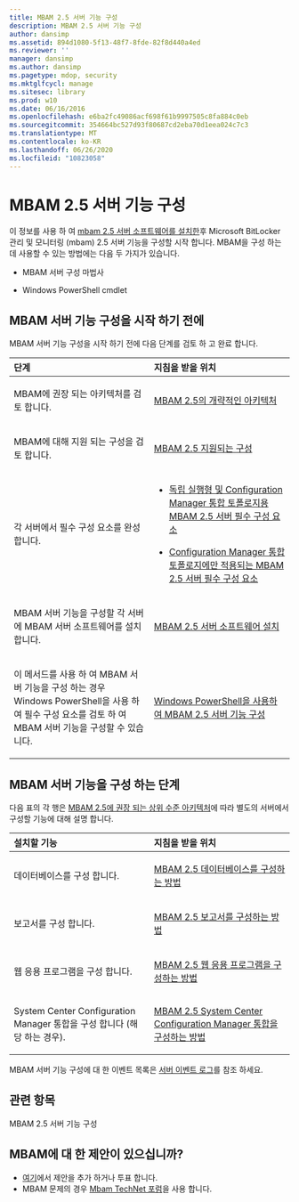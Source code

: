 ```yaml
---
title: MBAM 2.5 서버 기능 구성
description: MBAM 2.5 서버 기능 구성
author: dansimp
ms.assetid: 894d1080-5f13-48f7-8fde-82f8d440a4ed
ms.reviewer: ''
manager: dansimp
ms.author: dansimp
ms.pagetype: mdop, security
ms.mktglfcycl: manage
ms.sitesec: library
ms.prod: w10
ms.date: 06/16/2016
ms.openlocfilehash: e6ba2fc49086acf698f61b9997505c8fa884c0eb
ms.sourcegitcommit: 354664bc527d93f80687cd2eba70d1eea024c7c3
ms.translationtype: MT
ms.contentlocale: ko-KR
ms.lasthandoff: 06/26/2020
ms.locfileid: "10823058"
---
```

# MBAM 2.5 서버 기능 구성


이 정보를 사용 하 여 [mbam 2.5 서버 소프트웨어를 설치한](installing-the-mbam-25-server-software.md)후 Microsoft BitLocker 관리 및 모니터링 (mbam) 2.5 서버 기능을 구성할 시작 합니다. MBAM을 구성 하는 데 사용할 수 있는 방법에는 다음 두 가지가 있습니다.

-   MBAM 서버 구성 마법사

-   Windows PowerShell cmdlet

## MBAM 서버 기능 구성을 시작 하기 전에


MBAM 서버 기능 구성을 시작 하기 전에 다음 단계를 검토 하 고 완료 합니다.

<table>
<colgroup>
<col width="50%" />
<col width="50%" />
</colgroup>
<thead>
<tr class="header">
<th align="left">단계</th>
<th align="left">지침을 받을 위치</th>
</tr>
</thead>
<tbody>
<tr class="odd">
<td align="left"><p>MBAM에 권장 되는 아키텍처를 검토 합니다.</p></td>
<td align="left"><p><a href="high-level-architecture-for-mbam-25.md" data-raw-source="[High-Level Architecture for MBAM 2.5](high-level-architecture-for-mbam-25.md)">MBAM 2.5의 개략적인 아키텍처</a></p></td>
</tr>
<tr class="even">
<td align="left"><p>MBAM에 대해 지원 되는 구성을 검토 합니다.</p></td>
<td align="left"><p><a href="mbam-25-supported-configurations.md" data-raw-source="[MBAM 2.5 Supported Configurations](mbam-25-supported-configurations.md)">MBAM 2.5 지원되는 구성</a></p></td>
</tr>
<tr class="odd">
<td align="left"><p>각 서버에서 필수 구성 요소를 완성 합니다.</p></td>
<td align="left"><ul>
<li><p><a href="mbam-25-server-prerequisites-for-stand-alone-and-configuration-manager-integration-topologies.md" data-raw-source="[MBAM 2.5 Server Prerequisites for Stand-alone and Configuration Manager Integration Topologies](mbam-25-server-prerequisites-for-stand-alone-and-configuration-manager-integration-topologies.md)">독립 실행형 및 Configuration Manager 통합 토폴로지용 MBAM 2.5 서버 필수 구성 요소</a></p></li>
<li><p><a href="mbam-25-server-prerequisites-that-apply-only-to-the-configuration-manager-integration-topology.md" data-raw-source="[MBAM 2.5 Server Prerequisites that Apply Only to the Configuration Manager Integration Topology](mbam-25-server-prerequisites-that-apply-only-to-the-configuration-manager-integration-topology.md)">Configuration Manager 통합 토폴로지에만 적용되는 MBAM 2.5 서버 필수 구성 요소</a></p></li>
</ul></td>
</tr>
<tr class="even">
<td align="left"><p>MBAM 서버 기능을 구성할 각 서버에 MBAM 서버 소프트웨어를 설치 합니다.</p></td>
<td align="left"><p><a href="installing-the-mbam-25-server-software.md" data-raw-source="[Installing the MBAM 2.5 Server Software](installing-the-mbam-25-server-software.md)">MBAM 2.5 서버 소프트웨어 설치</a></p></td>
</tr>
<tr class="odd">
<td align="left"><p>이 메서드를 사용 하 여 MBAM 서버 기능을 구성 하는 경우 Windows PowerShell을 사용 하 여 필수 구성 요소를 검토 하 여 MBAM 서버 기능을 구성할 수 있습니다.</p></td>
<td align="left"><p><a href="configuring-mbam-25-server-features-by-using-windows-powershell.md" data-raw-source="[Configuring MBAM 2.5 Server Features by Using Windows PowerShell](configuring-mbam-25-server-features-by-using-windows-powershell.md)">Windows PowerShell을 사용하여 MBAM 2.5 서버 기능 구성</a></p></td>
</tr>
</tbody>
</table>

 

## MBAM 서버 기능을 구성 하는 단계


다음 표의 각 행은 [MBAM 2.5에 권장 되는 상위 수준 아키텍처](high-level-architecture-for-mbam-25.md)에 따라 별도의 서버에서 구성할 기능에 대해 설명 합니다.

<table>
<colgroup>
<col width="50%" />
<col width="50%" />
</colgroup>
<thead>
<tr class="header">
<th align="left">설치할 기능</th>
<th align="left">지침을 받을 위치</th>
</tr>
</thead>
<tbody>
<tr class="odd">
<td align="left"><p>데이터베이스를 구성 합니다.</p></td>
<td align="left"><p><a href="how-to-configure-the-mbam-25-databases.md" data-raw-source="[How to Configure the MBAM 2.5 Databases](how-to-configure-the-mbam-25-databases.md)">MBAM 2.5 데이터베이스를 구성하는 방법</a></p></td>
</tr>
<tr class="even">
<td align="left"><p>보고서를 구성 합니다.</p></td>
<td align="left"><p><a href="how-to-configure-the-mbam-25-reports.md" data-raw-source="[How to Configure the MBAM 2.5 Reports](how-to-configure-the-mbam-25-reports.md)">MBAM 2.5 보고서를 구성하는 방법</a></p></td>
</tr>
<tr class="odd">
<td align="left"><p>웹 응용 프로그램을 구성 합니다.</p></td>
<td align="left"><p><a href="how-to-configure-the-mbam-25-web-applications.md" data-raw-source="[How to Configure the MBAM 2.5 Web Applications](how-to-configure-the-mbam-25-web-applications.md)">MBAM 2.5 웹 응용 프로그램을 구성하는 방법</a></p></td>
</tr>
<tr class="even">
<td align="left"><p>System Center Configuration Manager 통합을 구성 합니다 (해당 하는 경우).</p></td>
<td align="left"><p><a href="how-to-configure-the-mbam-25-system-center-configuration-manager-integration.md" data-raw-source="[How to Configure the MBAM 2.5 System Center Configuration Manager Integration](how-to-configure-the-mbam-25-system-center-configuration-manager-integration.md)">MBAM 2.5 System Center Configuration Manager 통합을 구성하는 방법</a></p></td>
</tr>
</tbody>
</table>

 

MBAM 서버 기능 구성에 대 한 이벤트 목록은 [서버 이벤트 로그](server-event-logs.md)를 참조 하세요.



## 관련 항목


MBAM 2.5 서버 기능 구성
 

 
## MBAM에 대 한 제안이 있으십니까?
- [여기](http://mbam.uservoice.com/forums/268571-microsoft-bitlocker-administration-and-monitoring)에서 제안을 추가 하거나 투표 합니다. 
- MBAM 문제의 경우 [Mbam TechNet 포럼](https://social.technet.microsoft.com/Forums/home?forum=mdopmbam)을 사용 합니다.




